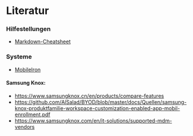 # Literatur

### Hilfestellungen
- [Markdown-Cheatsheet]

### Systeme
- [MobileIron]

#### Samsung Knox:
- https://www.samsungknox.cn/en/products/compare-features
- https://github.com/AlSalad/BYOD/blob/master/docs/Quellen/samsung-knox-produktfamilie-workspace-customization-enabled-app-mobil-enrollment.pdf
- https://www.samsungknox.com/en/it-solutions/supported-mdm-vendors

[MobileIron]: https://www.mobileiron.com/de 
[Markdown-Cheatsheet]: https://github.com/adam-p/markdown-here/wiki/Markdown-Cheatsheet
